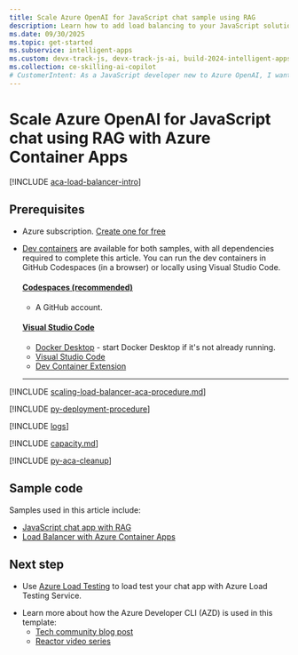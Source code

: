 ```yaml
---
title: Scale Azure OpenAI for JavaScript chat sample using RAG
description: Learn how to add load balancing to your JavaScript solution to extend the chat app beyond the Azure OpenAI token and model quota limits. 
ms.date: 09/30/2025
ms.topic: get-started
ms.subservice: intelligent-apps
ms.custom: devx-track-js, devx-track-js-ai, build-2024-intelligent-apps
ms.collection: ce-skilling-ai-copilot
# CustomerIntent: As a JavaScript developer new to Azure OpenAI, I want to scale my Azure OpenAI capacity using Azure Container Apps to avoid rate limit errors.
---
```


# Scale Azure OpenAI for JavaScript chat using RAG with Azure Container Apps

[!INCLUDE [aca-load-balancer-intro](../../ai/includes/scaling-load-balancer-introduction-azure-container-apps.md)]

## Prerequisites

* Azure subscription.  [Create one for free](https://azure.microsoft.com/pricing/purchase-options/azure-account?cid=msft_learn)

* [Dev containers](https://containers.dev/) are available for both samples, with all dependencies required to complete this article. You can run the dev containers in GitHub Codespaces (in a browser) or locally using Visual Studio Code.

    #### [Codespaces (recommended)](#tab/github-codespaces)
    
    * A GitHub account.
    
    #### [Visual Studio Code](#tab/visual-studio-code)
    * [Docker Desktop](https://www.docker.com/products/docker-desktop/) - start Docker Desktop if it's not already running.
    * [Visual Studio Code](https://code.visualstudio.com/)
    * [Dev Container Extension](https://marketplace.visualstudio.com/items?itemName=ms-vscode-remote.remote-containers)

    ---

[!INCLUDE [scaling-load-balancer-aca-procedure.md](../../ai/includes/scaling-load-balancer-procedure-azure-container-apps.md)]

[!INCLUDE [py-deployment-procedure](../../ai/includes/redeploy-procedure-chat.md)]

[!INCLUDE [logs](../../ai/includes/scaling-load-balancer-logs-azure-container-apps.md)]

[!INCLUDE [capacity.md](../../ai/includes/scaling-load-balancer-capacity.md)]

[!INCLUDE [py-aca-cleanup](../../ai/includes/scaling-load-balancer-cleanup-azure-container-apps.md)]

## Sample code

Samples used in this article include:

* [JavaScript chat app with RAG](https://github.com/Azure-Samples/azure-search-openai-javascript)
* [Load Balancer with Azure Container Apps](https://github.com/Azure-Samples/openai-aca-lb)

## Next step

* Use [Azure Load Testing](/azure/load-testing/) to load test your chat app with Azure Load Testing Service.
- Learn more about how the Azure Developer CLI (AZD) is used in this template:
    - [Tech community blog post](https://techcommunity.microsoft.com/blog/azuredevcommunityblog/kickstart-projects-with-azd-templates/4295235?WT.mc_id=javascript-155021-juliamuiruri)
    - [Reactor video series](https://www.youtube.com/watch?v=sp4_cWnlNQs&list=PLmsFUfdnGr3zzLIPdJsfdSwymIwOsyQ9Z&index=1)

